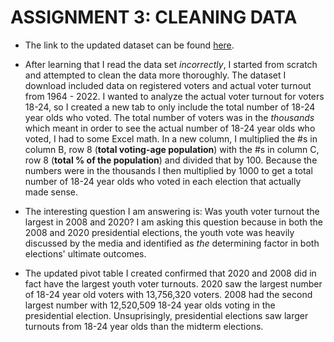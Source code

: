 # ASSIGNMENT 3: CLEANING DATA 

* The link to the updated dataset can be found [here](https://github.com/meaghandowney/datajournalism-fall23/commit/bcf43048abb4a251d840dbe56f1b4a36864d1715).

* After learning that I read the data set *incorrectly*, I started from scratch and attempted to clean the data more thoroughly. The dataset I download included data on registered voters and actual voter turnout from 1964 - 2022. I wanted to analyze the actual voter turnout for voters 18-24, so I created a new tab to only include the total number of 18-24 year olds who voted. The total number of voters was in the *thousands* which meant in order to see the actual number of 18-24 year olds who voted, I had to some Excel math. In a new column, I multiplied the #s in column B, row 8 (**total voting-age population**) with the #s in column C, row 8 (**total % of the population**) and divided that by 100. Because the numbers were in the thousands I then multiplied by 1000 to get a total number of 18-24 year olds who voted in each election that actually made sense. 

* The interesting question I am answering is: Was youth voter turnout the largest in 2008 and 2020? I am asking this question because in both the 2008 and 2020 presidential elections, the youth vote was heavily discussed by the media and identified as *the* determining factor in both elections' ultimate outcomes.

* The updated pivot table I created confirmed that 2020 and 2008 did in fact have the largest youth voter turnouts. 2020 saw the largest number of 18-24 year old voters with 13,756,320 voters. 2008 had the second largest number with 12,520,509 18-24 year olds voting in the presidential election. Unsuprisingly, presidential elections saw larger turnouts from 18-24 year olds than the midterm elections. 
